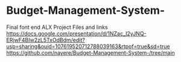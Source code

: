 # Budget-Management-System-
Final font end ALX Project
Files and links
https://docs.google.com/presentation/d/1NZac_I2yJNQ-ERjwF4BIw2zL5TxOdBdm/edit?usp=sharing&ouid=107619520712788039163&rtpof=true&sd=true
https://github.com/nayere/Budget-Management-System-/tree/main
